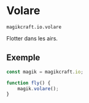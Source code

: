 
# Volare

`magikcraft.io.volare`

Flotter dans les airs.

## Exemple

```javascript
const magik = magikcraft.io;

function fly() {
    magik.volare();
}
```